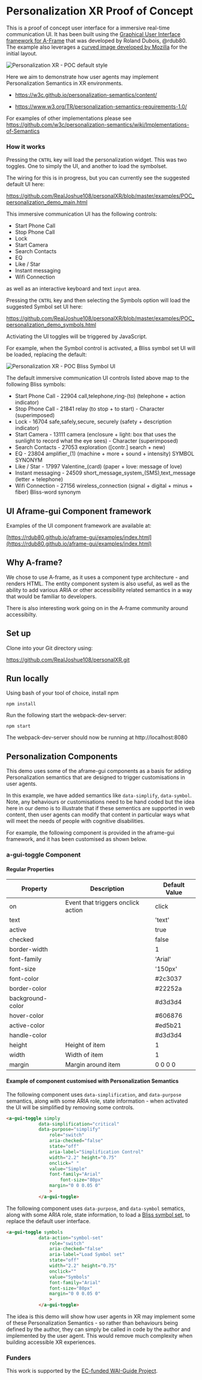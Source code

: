 # Personalization XR Proof of Concept 

This is a proof of concept user interface for a immersive real-time communication UI. It has been built using the [Graphical User Interface framework for A-Frame](https://github.com/rdub80/aframe-gui) that was developed by Roland Dubois, @rdub80. The example also leverages a  [curved image developed by Mozilla](https://aframe.io/aframe/examples/showcase/curved-mockups/) for the initial layout.

![Personalization XR - POC default style](https://github.com/RealJoshue108/personalXR/blob/master/examples/images/POC_default.png)

Here we aim to demonstrate how user agents may implement Personalization Semantics in XR environments.

- https://w3c.github.io/personalization-semantics/content/

- https://www.w3.org/TR/personalization-semantics-requirements-1.0/

For examples of other implementations please see https://github.com/w3c/personalization-semantics/wiki/Implementations-of-Semantics 


### How it works

Pressing the <code>CNTRL</code> key will load the personalization widget. This was two toggles. One to simply the UI, and another to load the symbolset.

The wiring for this is in progress, but you can currently see the suggested default UI here:

https://github.com/RealJoshue108/personalXR/blob/master/examples/POC_personalization_demo_main.html

This immersive communication UI has the following controls:

- Start Phone Call
- Stop Phone Call
- Lock
- Start Camera
- Search Contacts 
- EQ
- Like / Star
- Instant messaging
- Wifi Connection

as well as an interactive keyboard and text <code>input</code> area.

Pressing the <code>CNTRL</code> key and then selecting the Symbols option will load the suggested Symbol set UI here:

https://github.com/RealJoshue108/personalXR/blob/master/examples/POC_personalization_demo_symbols.html

Activiating the UI toggles will be triggered by JavaScript.

For example, when the Symbol control is activated, a Bliss symbol set UI will be loaded, replacing the default:

![Personalization XR - POC Bliss Symbol UI](https://github.com/RealJoshue108/personalXR/blob/master/examples/images/POC_symbols.png) 

The default immersive communication UI controls listed above map to the following Bliss symbols:

- Start Phone Call - 22904 call,telephone,ring-(to) (telephone + action indicator)  
- Stop Phone Call - 21841 relay (to stop + to start) - Character (superimposed)
- Lock - 16704 safe,safely,secure, securely (safety + description indicator)  
- Start Camera - 13111 camera (enclosure + light: box that uses the sunlight to record what the eye sees) - Character (superimposed)
- Search Contacts - 27053 exploration ([contr.] search + new)
- EQ - 23804 amplifier_(1) (machine + more + sound + intensity) SYMBOL SYNONYM 
- Like / Star - 17997 Valentine_(card) (paper + love: message of love) 
- Instant messaging - 24509 short_message_system_(SMS),text_message (letter + telephone) 
- Wifi Connection - 27156 wireless_connection (signal + digital + minus + fiber) Bliss-word synonym


## UI Aframe-gui Component framework

Examples of the UI component framework are available at:

[https://rdub80.github.io/aframe-gui/examples/index.html](https://rdub80.github.io/aframe-gui/examples/index.html)

## Why A-frame?

We chose to use A-frame, as it uses a component type architecture - and renders HTML. The entity component system is also useful, as well as the ability to add various ARIA or other accessibility related semantics in a way that would be familiar to developers.

There is also interesting work going on in the A-frame community around accessibilty.
 

## Set up

Clone into your Git directory using:

https://github.com/RealJoshue108/personalXR.git


## Run locally

Using bash of your tool of choice, install npm

`npm install`

Run the following start the webpack-dev-server:

`npm start`

The webpack-dev-server should now be running at http://localhost:8080


## Personalization Components

This demo uses some of the aframe-gui components as a basis for adding Personalization semantics that are designed to trigger customisations in user agents.

In this example, we have added semantics like <code>data-simplify</code>, <code>data-symbol</code>. Note, any behaviours or customisations need to be hand coded but the idea here in our demo is to illustrate that if these sementics are supported in web content, then user agents can modify that content in particular ways what will meet the needs of people with cognitive disabilities.

For example, the following component is provided in the aframe-gui framework, and it has been customised as shown below.


### a-gui-toggle Component

#### Regular Properties

| Property         | Description                                               | Default Value  |
| --------         | -------------------------------------------------------   | -------------  |
| on               | Event that triggers onclick action                        | click          |
| text             |                                                           | 'text'         |
| active           |                                                           | true           |
| checked          |                                                           | false          |
| border-width     |                                                           | 1              |
| font-family      |                                                           | 'Arial'        |
| font-size        |                                                           | '150px'        |
| font-color       |                                                           | #2c3037        |
| border-color     |                                                           | #22252a        |
| background-color |                                                           | #d3d3d4        |
| hover-color      |                                                           | #606876        |
| active-color     |                                                           | #ed5b21        |
| handle-color     |                                                           | #d3d3d4        |
| height           | Height of item                                            | 1              |
| width            | Width of item                                             | 1              |
| margin           | Margin around item                                        | 0 0 0 0        |


#### Example of component customised with Personalization Semantics

The following component uses <code>data-simplification</code>, and <code>data-purpose</code> semantics, along with some ARIA role, state information - when activated the UI will be simplified by removing some controls.

```html
<a-gui-toggle simply
			data-simplification="critical"
			data-purpose="simplify"
				role="switch"
				aria-checked="false"
				state="off"
				aria-label="Simplification Control"
				width="2.2" height="0.75"
				onclick=" "
				value="Simple"
				font-family="Arial"
        			font-size="80px"
				margin="0 0 0.05 0"
				>
			</a-gui-toggle>

```

The following component uses <code>data-purpose</code>, and <code>data-symbol</code> sematics, along with some ARIA role, state information, to load a <a href="https://www.blissymbolics.org/index.php/symbol-files">Bliss symbol set</a>, to replace the default user interface.

```html
<a-gui-toggle symbols
			data-action="symbol-set"
				role="switch"
				aria-checked="false"
				aria-label="Load Symbol set"
				state="off"
				width="2.2" height="0.75"
				onclick=""
				value="Symbols"
				font-family="Arial"
        		font-size="80px"
				margin="0 0 0.05 0"
				>
			</a-gui-toggle>
```

The idea is this demo will show how user agents in XR may implement some of these Personalization Semantics - so rather than behaviours being defined by the author, they can simply be called in code by the author and implemented by the user agent. This would remove much complexity when building accessible XR experiences.

### Funders

This work is supported by the [EC-funded WAI-Guide Project](https://www.w3.org/WAI/about/projects/wai-guide/).